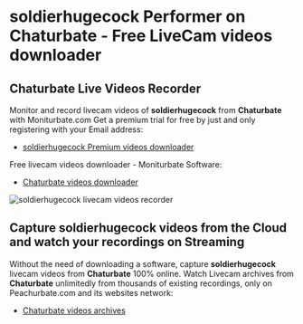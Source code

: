# soldierhugecock Performer on Chaturbate - Free LiveCam videos downloader

## Chaturbate Live Videos Recorder

Monitor and record livecam videos of **soldierhugecock** from **Chaturbate** with Moniturbate.com
Get a premium trial for free by just and only registering with your Email address:
* [soldierhugecock Premium videos downloader](https://moniturbate.com/request-demo-licence-key.html)

Free livecam videos downloader - Moniturbate Software:
* [Chaturbate videos downloader](https://moniturbate.com/moniturbate-download-software.html)

![soldierhugecock livecam videos recorder](https://peachurnet.com/templates/moniturbate-software.png)


## Capture soldierhugecock videos from the Cloud and watch your recordings on Streaming

Without the need of downloading a software, capture **soldierhugecock** livecam videos from **Chaturbate** 100% online.
Watch Livecam archives from **Chaturbate** unlimitedly from thousands of existing recordings, only on Peachurbate.com and its websites network:
* [Chaturbate videos archives](https://peachurnet.com/)